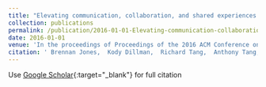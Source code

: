 ```yaml
---
title: "Elevating communication, collaboration, and shared experiences in mobile video through drones"
collection: publications
permalink: /publication/2016-01-01-Elevating-communication-collaboration-and-shared-experiences-in-mobile-video-through-drones
date: 2016-01-01
venue: 'In the proceedings of Proceedings of the 2016 ACM Conference on Designing Interactive Systems'
citation: ' Brennan Jones,  Kody Dillman,  Richard Tang,  Anthony Tang,  Ehud Sharlin,  Lora Oehlberg,  Carman Neustaedter,  Scott Bateman, &quot;Elevating communication, collaboration, and shared experiences in mobile video through drones.&quot; In the proceedings of Proceedings of the 2016 ACM Conference on Designing Interactive Systems, 2016.'
---
```

Use [Google Scholar](https://scholar.google.com/scholar?q=Elevating+communication,+collaboration,+and+shared+experiences+in+mobile+video+through+drones){:target="_blank"} for full citation